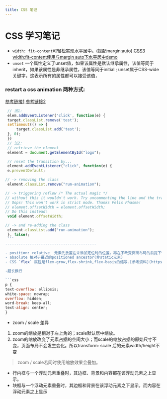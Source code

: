 ```yaml
---
title: CSS 笔记
---
```


# CSS 学习笔记

- `width: fit-content`可轻松实现水平居中。(搭配margin:auto) [CSS3 width:fit-content使用与margin auto下水平居中demo](https://www.zhangxinxu.com/study/201605/width-fit-content.html)
- `unset` 一个属性定义了unset值，如果该属性是默认继承属性，该值等同于inherit，如果该属性是非继承属性，该值等同于initial ; unset属于CSS-wide关键字，这表示所有的属性都可以接受该值，

### restart a css animation 两种方式:
[参考链接1](https://css-tricks.com/restart-css-animation/)
[参考链接2](https://www.reddit.com/r/learnjavascript/comments/782qdx/what_does_void_elementoffsetwidth_do/)

   ```javascript
    // 法1:
    elem.addEventListener('click', function(e) {
    target.classList.remove('test');
    setTimeout(() => {
        target.classList.add('test');
    }, 0);
    })
    // 法2:
    // retrieve the element
    element = document.getElementById("logo");

    // reset the transition by...
    element.addEventListener("click", function(e) {
    e.preventDefault;
  
  // -> removing the class
    element.classList.remove("run-animation");
  
  // -> triggering reflow /* The actual magic */
  // without this it wouldn't work. Try uncommenting the line and the transition won't be retriggered.
  // Oops! This won't work in strict mode. Thanks Felis Phasma!
  // element.offsetWidth = element.offsetWidth;
  // Do this instead:
    void element.offsetWidth;
  
  // -> and re-adding the class
    element.classList.add("run-animation");
    }, false);
    ```
-----------------------------------------

- position: relative  元素先放置在未添加定位时的位置，再在不改变页面布局的前提下调整元素位置（因此会在此元素未添加定位时所在位置留下空白）。position:relative 对 table-*-group, table-row, table-column, table-cell, table-caption 元素无效。
- absolute 相对于最近的positioned ancestor(非static元素)
- CSS `flex` 属性是flex-grow,flex-shrink,flex-basis的缩写.[参考资料](https://zhoon.github.io/css3/2014/08/23/flex.html)

-超长换行

```css
p {
  text-overflow: ellipsis;
  white-space: nowrap;
  overflow: hidden;
  word-break: keep-all;
  text-align: center;
}
```

- zoom / scale 差异
1. zoom的缩放是相对于左上角的；scale默认居中缩放。
2. zoom的缩放改变了元素占据的空间大小；而scale的缩放占据的原始尺寸不变，页面布局不会发生变化。所以transform: scale 后的元素width/height不变

> zoom / scale若同时使用缩放效果会叠加。

- 行内框与一个浮动元素重叠时，其边框、背景和内容都在该浮动元素之上显示。
- 块框与一个浮动元素重叠时，其边框和背景在该浮动元素之下显示，而内容在浮动元素之上显示